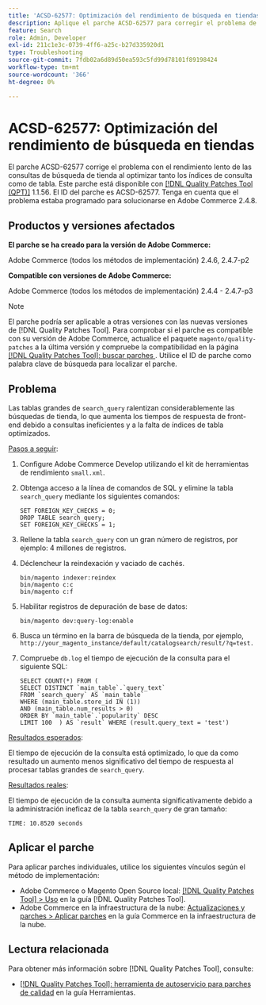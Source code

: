 ```yaml
---
title: 'ACSD-62577: Optimización del rendimiento de búsqueda en tiendas'
description: Aplique el parche ACSD-62577 para corregir el problema de Adobe Commerce en el que el rendimiento de la búsqueda en la tienda se ve degradado debido a la lenta ejecución de la consulta provocada por una tabla search_query de gran tamaño.
feature: Search
role: Admin, Developer
exl-id: 211c1e3c-0739-4ff6-a25c-b27d335920d1
type: Troubleshooting
source-git-commit: 7fdb02a6d89d50ea593c5fd99d78101f89198424
workflow-type: tm+mt
source-wordcount: '366'
ht-degree: 0%

---
```


# ACSD-62577: Optimización del rendimiento de búsqueda en tiendas

El parche ACSD-62577 corrige el problema con el rendimiento lento de las consultas de búsqueda de tienda al optimizar tanto los índices de consulta como de tabla. Este parche está disponible con [[!DNL Quality Patches Tool (QPT)]](/help/tools/quality-patches-tool/quality-patches-tool-to-self-serve-quality-patches.md) 1.1.56. El ID del parche es ACSD-62577. Tenga en cuenta que el problema estaba programado para solucionarse en Adobe Commerce 2.4.8.

## Productos y versiones afectados

**El parche se ha creado para la versión de Adobe Commerce:**

Adobe Commerce (todos los métodos de implementación) 2.4.6, 2.4.7-p2

**Compatible con versiones de Adobe Commerce:**

Adobe Commerce (todos los métodos de implementación) 2.4.4 - 2.4.7-p3

>[!NOTE]
>
>El parche podría ser aplicable a otras versiones con las nuevas versiones de [!DNL Quality Patches Tool]. Para comprobar si el parche es compatible con su versión de Adobe Commerce, actualice el paquete `magento/quality-patches` a la última versión y compruebe la compatibilidad en la página [[!DNL Quality Patches Tool]: buscar parches ](https://experienceleague.adobe.com/tools/commerce-quality-patches/index.html). Utilice el ID de parche como palabra clave de búsqueda para localizar el parche.

## Problema

Las tablas grandes de `search_query` ralentizan considerablemente las búsquedas de tienda, lo que aumenta los tiempos de respuesta de front-end debido a consultas ineficientes y a la falta de índices de tabla optimizados.

<u>Pasos a seguir</u>:

1. Configure Adobe Commerce Develop utilizando el kit de herramientas de rendimiento `small.xml`.
1. Obtenga acceso a la línea de comandos de SQL y elimine la tabla `search_query` mediante los siguientes comandos:

   ```
   SET FOREIGN_KEY_CHECKS = 0;  
   DROP TABLE search_query;  
   SET FOREIGN_KEY_CHECKS = 1;  
   ```

1. Rellene la tabla `search_query` con un gran número de registros, por ejemplo: 4 millones de registros.
1. Déclencheur la reindexación y vaciado de cachés.

   ```
   bin/magento indexer:reindex  
   bin/magento c:c  
   bin/magento c:f  
   ```

1. Habilitar registros de depuración de base de datos:

   ```
   bin/magento dev:query-log:enable  
   ```

1. Busca un término en la barra de búsqueda de la tienda, por ejemplo,
   `http://your_magento_instance/default/catalogsearch/result/?q=test.`
1. Compruebe `db.log` el tiempo de ejecución de la consulta para el siguiente SQL:

   ```
   SELECT COUNT(*) FROM (  
   SELECT DISTINCT `main_table`.`query_text`  
   FROM `search_query` AS `main_table`  
   WHERE (main_table.store_id IN (1))  
   AND (main_table.num_results > 0)  
   ORDER BY `main_table`.`popularity` DESC  
   LIMIT 100  ) AS `result` WHERE (result.query_text = 'test')  
   ```

<u>Resultados esperados</u>:

El tiempo de ejecución de la consulta está optimizado, lo que da como resultado un aumento menos significativo del tiempo de respuesta al procesar tablas grandes de `search_query`.

<u>Resultados reales</u>:

El tiempo de ejecución de la consulta aumenta significativamente debido a la administración ineficaz de la tabla `search_query` de gran tamaño:

```
TIME: 10.8520 seconds  
```

## Aplicar el parche

Para aplicar parches individuales, utilice los siguientes vínculos según el método de implementación:

* Adobe Commerce o Magento Open Source local: [[!DNL Quality Patches Tool] > Uso](/help/tools/quality-patches-tool/usage.md) en la guía [!DNL Quality Patches Tool].
* Adobe Commerce en la infraestructura de la nube: [Actualizaciones y parches > Aplicar parches](https://experienceleague.adobe.com/docs/commerce-cloud-service/user-guide/develop/upgrade/apply-patches.html) en la guía Commerce en la infraestructura de la nube.

## Lectura relacionada

Para obtener más información sobre [!DNL Quality Patches Tool], consulte:

* [[!DNL Quality Patches Tool]: herramienta de autoservicio para parches de calidad](/help/tools/quality-patches-tool/quality-patches-tool-to-self-serve-quality-patches.md) en la guía Herramientas.
